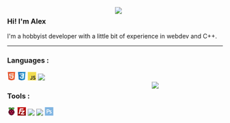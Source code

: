 <img align="right" style="float:right; width:50%" src="https://github-readme-stats.vercel.app/api/?username=levtus&show_icons=true&theme=vue-dark&layout=compact">


### Hi! I'm Alex
I'm a hobbyist developer with a little bit of experience in webdev and C++.


---

### Languages : 

<div id="languages">
  <img src="https://raw.githubusercontent.com/devicons/devicon/master/icons/html5/html5-original.svg" style="width: 4%" > 
  <img src="https://raw.githubusercontent.com/devicons/devicon/master/icons/css3/css3-original.svg" style="width: 4%"> 
  <img src="https://raw.githubusercontent.com/devicons/devicon/master/icons/javascript/javascript-original.svg" style="width: 4%"> 
  <img src="https://upload.wikimedia.org/wikipedia/commons/thumb/1/18/ISO_C%2B%2B_Logo.svg/180px-ISO_C%2B%2B_Logo.svg.png" style="width: 4%"> 
</div>
<img align="right" style="float:right; width: 33%;" src="https://github-readme-stats.vercel.app/api/top-langs/?username=levtus&show_icons=true&theme=vue-dark&layout=compact">

### Tools :

<div id="tools">
  <img src="https://raw.githubusercontent.com/devicons/devicon/master/icons/raspberrypi/raspberrypi-original.svg" style="width: 4%"> 
  <img src="https://raw.githubusercontent.com/devicons/devicon/master/icons/filezilla/filezilla-plain.svg" style="width: 4%"> 
  <img src="https://www.blockbench.net/images/logos/icon.png" style="width: 4%"> 
  <img src="https://i.imgur.com/51dSsGk.png" style="width: 4%"> 
  <img src="https://raw.githubusercontent.com/devicons/devicon/master/icons/photoshop/photoshop-plain.svg" style="width: 4%"> 
</div>
